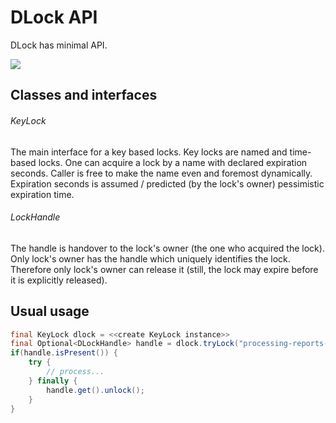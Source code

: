 # DLock API

DLock has minimal API. 

<img src="https://github.com/pmalirz/dlock/blob/master/dlock-api/doc/images/dlock-keylock-api.png">

## Classes and interfaces

###### KeyLock
The main interface for a key based locks. Key locks are named and time-based locks. 
One can acquire a lock by a name with declared expiration seconds.
Caller is free to make the name even and foremost dynamically.
Expiration seconds is assumed / predicted (by the lock's owner) pessimistic expiration time.

###### LockHandle
The handle is handover to the lock's owner (the one who acquired the lock).
Only lock's owner has the handle which uniquely identifies the lock.
Therefore only lock's owner can release it (still, the lock may expire before it is explicitly released).

## Usual usage

```java
final KeyLock dlock = <<create KeyLock instance>>
final Optional<DLockHandle> handle = dlock.tryLock("processing-reports-125", 300);
if(handle.isPresent()) {
    try {
        // process...
    } finally {
        handle.get().unlock();
    }
}
```